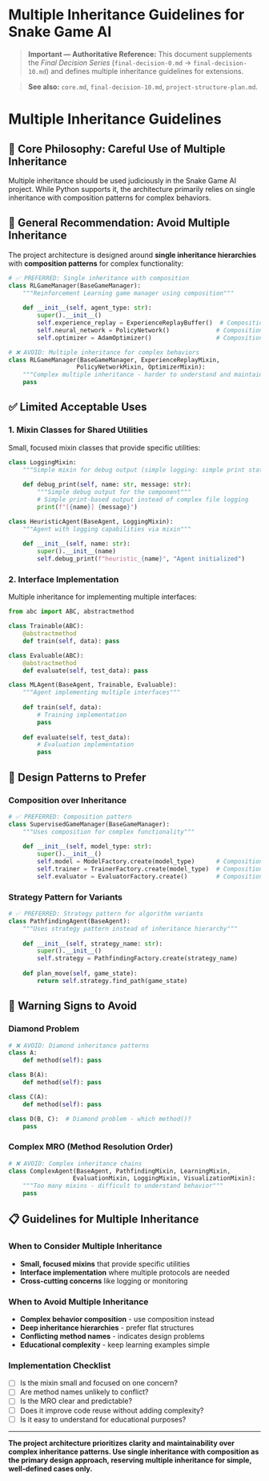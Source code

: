 # Multiple Inheritance Guidelines for Snake Game AI

> **Important — Authoritative Reference:** This document supplements the _Final Decision Series_ (`final-decision-0.md` → `final-decision-10.md`) and defines multiple inheritance guidelines for extensions.

> **See also:** `core.md`, `final-decision-10.md`, `project-structure-plan.md`.

# Multiple Inheritance Guidelines

## 🎯 **Core Philosophy: Careful Use of Multiple Inheritance**

Multiple inheritance should be used judiciously in the Snake Game AI project. While Python supports it, the architecture primarily relies on single inheritance with composition patterns for complex behaviors.

## 🚫 **General Recommendation: Avoid Multiple Inheritance**

The project architecture is designed around **single inheritance hierarchies** with **composition patterns** for complex functionality:

```python
# ✅ PREFERRED: Single inheritance with composition
class RLGameManager(BaseGameManager):
    """Reinforcement Learning game manager using composition"""
    
    def __init__(self, agent_type: str):
        super().__init__()
        self.experience_replay = ExperienceReplayBuffer()  # Composition
        self.neural_network = PolicyNetwork()             # Composition
        self.optimizer = AdamOptimizer()                  # Composition

# ❌ AVOID: Multiple inheritance for complex behaviors
class RLGameManager(BaseGameManager, ExperienceReplayMixin, 
                   PolicyNetworkMixin, OptimizerMixin):
    """Complex multiple inheritance - harder to understand and maintain"""
    pass
```

## ✅ **Limited Acceptable Uses**

### **1. Mixin Classes for Shared Utilities**
Small, focused mixin classes that provide specific utilities:

```python
class LoggingMixin:
    """Simple mixin for debug output (simple logging: simple print statements)"""
    
    def debug_print(self, name: str, message: str):
        """Simple debug output for the component"""
        # Simple print-based output instead of complex file logging
        print(f"[{name}] {message}")

class HeuristicAgent(BaseAgent, LoggingMixin):
    """Agent with logging capabilities via mixin"""
    
    def __init__(self, name: str):
        super().__init__(name)
        self.debug_print(f"heuristic_{name}", "Agent initialized")
```

### **2. Interface Implementation**
Multiple inheritance for implementing multiple interfaces:

```python
from abc import ABC, abstractmethod

class Trainable(ABC):
    @abstractmethod
    def train(self, data): pass

class Evaluable(ABC):
    @abstractmethod
    def evaluate(self, test_data): pass

class MLAgent(BaseAgent, Trainable, Evaluable):
    """Agent implementing multiple interfaces"""
    
    def train(self, data):
        # Training implementation
        pass
    
    def evaluate(self, test_data):
        # Evaluation implementation
        pass
```

## 🔧 **Design Patterns to Prefer**

### **Composition over Inheritance**
```python
# ✅ PREFERRED: Composition pattern
class SupervisedGameManager(BaseGameManager):
    """Uses composition for complex functionality"""
    
    def __init__(self, model_type: str):
        super().__init__()
        self.model = ModelFactory.create(model_type)      # Composition
        self.trainer = TrainerFactory.create(model_type)  # Composition
        self.evaluator = EvaluatorFactory.create()        # Composition
```

### **Strategy Pattern for Variants**
```python
# ✅ PREFERRED: Strategy pattern for algorithm variants
class PathfindingAgent(BaseAgent):
    """Uses strategy pattern instead of inheritance hierarchy"""
    
    def __init__(self, strategy_name: str):
        super().__init__()
        self.strategy = PathfindingFactory.create(strategy_name)
    
    def plan_move(self, game_state):
        return self.strategy.find_path(game_state)
```

## 🚨 **Warning Signs to Avoid**

### **Diamond Problem**
```python
# ❌ AVOID: Diamond inheritance patterns
class A:
    def method(self): pass

class B(A):
    def method(self): pass

class C(A):
    def method(self): pass

class D(B, C):  # Diamond problem - which method()?
    pass
```

### **Complex MRO (Method Resolution Order)**
```python
# ❌ AVOID: Complex inheritance chains
class ComplexAgent(BaseAgent, PathfindingMixin, LearningMixin, 
                  EvaluationMixin, LoggingMixin, VisualizationMixin):
    """Too many mixins - difficult to understand behavior"""
    pass
```

## 📋 **Guidelines for Multiple Inheritance**

### **When to Consider Multiple Inheritance**
- **Small, focused mixins** that provide specific utilities
- **Interface implementation** where multiple protocols are needed
- **Cross-cutting concerns** like logging or monitoring

### **When to Avoid Multiple Inheritance**
- **Complex behavior composition** - use composition instead
- **Deep inheritance hierarchies** - prefer flat structures
- **Conflicting method names** - indicates design problems
- **Educational complexity** - keep learning examples simple

### **Implementation Checklist**
- [ ] Is the mixin small and focused on one concern?
- [ ] Are method names unlikely to conflict?
- [ ] Is the MRO clear and predictable?
- [ ] Does it improve code reuse without adding complexity?
- [ ] Is it easy to understand for educational purposes?

---

**The project architecture prioritizes clarity and maintainability over complex inheritance patterns. Use single inheritance with composition as the primary design approach, reserving multiple inheritance for simple, well-defined cases only.**